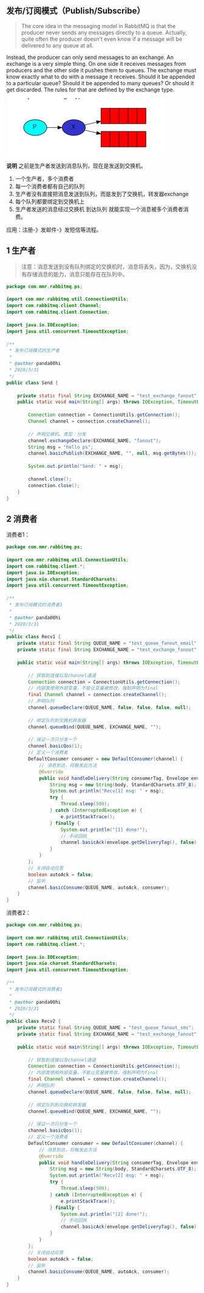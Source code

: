## 发布/订阅模式（Publish/Subscribe）

> The core idea in the messaging model in RabbitMQ is that the producer never sends any messages directly to a queue. Actually, quite often the producer doesn't even know if a message will be delivered to any queue at all.

Instead, the producer can only send messages to an exchange. An exchange is a very simple thing. On one side it receives messages from producers and the other side it pushes them to queues. The exchange must know exactly what to do with a message it receives. Should it be appended to a particular queue? Should it be appended to many queues? Or should it get discarded. The rules for that are defined by the exchange type.

![img](./images/5发布订阅模型.png)

**说明**
之前是生产者发送到消息队列，现在是发送到交换机。

1. 一个生产者，多个消费者
2. 每一个消费者都有自己的队列
3. 生产者没有直接把消息发送到队列，而是发到了交换机，转发器exchange
4. 每个队列都要绑定到交换机上
5. 生产者发送的消息经过交换机 到达队列 就能实现一个消息被多个消费者消费。

应用：注册-》发邮件-》发短信等流程。

## 1 生产者

> 注意：消息发送到没有队列绑定的交换机时，消息将丢失，因为，交换机没有存储消息的能力，消息只能存在在队列中。

``` JAVA
package com.mmr.rabbitmq.ps;

import com.mmr.rabbitmq.util.ConnectionUtils;
import com.rabbitmq.client.Channel;
import com.rabbitmq.client.Connection;

import java.io.IOException;
import java.util.concurrent.TimeoutException;

/**
 * 发布订阅模式的生产者
 *
 * @author panda00hi
 * 2020/3/31
 */
public class Send {

    private static final String EXCHANGE_NAME = "test_exchange_fanout";
    public static void main(String[] args) throws IOException, TimeoutException {
        
        Connection connection = ConnectionUtils.getConnection();
        Channel channel = connection.createChannel();

        // 声明交换机。类型：分发
        channel.exchangeDeclare(EXCHANGE_NAME, "fanout");
        String msg = "hello ps";
        channel.basicPublish(EXCHANGE_NAME, "", null, msg.getBytes());

        System.out.println("Send: " + msg);

        channel.close();
        connection.close();
    }
}
```

## 2 消费者

消费者1：

``` JAVA
package com.mmr.rabbitmq.ps;

import com.mmr.rabbitmq.util.ConnectionUtils;
import com.rabbitmq.client.*;
import java.io.IOException;
import java.nio.charset.StandardCharsets;
import java.util.concurrent.TimeoutException;

/**
 * 发布订阅模式的消费者1
 *
 * @author panda00hi
 * 2020/3/31
 */
public class Recv1 {
    private static final String QUEUE_NAME = "test_queue_fanout_email";
    private static final String EXCHANGE_NAME = "test_exchange_fanout";

    public static void main(String[] args) throws IOException, TimeoutException {

        // 获取到连接以及channel通道
        Connection connection = ConnectionUtils.getConnection();
        // 内部类使用外部变量，不能让变量被修改，强制声明为final
        final Channel channel = connection.createChannel();
        // 声明队列
        channel.queueDeclare(QUEUE_NAME, false, false, false, null);

        // 绑定队列到交换机转发器
        channel.queueBind(QUEUE_NAME, EXCHANGE_NAME, "");

        // 保证一次只分发一个
        channel.basicQos(1);
        // 定义一个消费者
        DefaultConsumer consumer = new DefaultConsumer(channel) {
            // 消息到达，将触发此方法
            @Override
            public void handleDelivery(String consumerTag, Envelope envelope, AMQP.BasicProperties properties, byte[] body) throws IOException {
                String msg = new String(body, StandardCharsets.UTF_8);
                System.out.println("Recv[1] msg: " + msg);
                try {
                    Thread.sleep(500);
                } catch (InterruptedException e) {
                    e.printStackTrace();
                } finally {
                    System.out.println("[1] done!");
                    // 手动回执
                    channel.basicAck(envelope.getDeliveryTag(), false);
                }
            }
        };
        // 关闭自动应答
        boolean autoAck = false;
        // 监听
        channel.basicConsume(QUEUE_NAME, autoAck, consumer);
    }
}
```

消费者2：

``` JAVA
package com.mmr.rabbitmq.ps;

import com.mmr.rabbitmq.util.ConnectionUtils;
import com.rabbitmq.client.*;

import java.io.IOException;
import java.nio.charset.StandardCharsets;
import java.util.concurrent.TimeoutException;

/**
 * 发布订阅模式的消费者1
 *
 * @author panda00hi
 * 2020/3/31
 */
public class Recv2 {
    private static final String QUEUE_NAME = "test_queue_fanout_sms";
    private static final String EXCHANGE_NAME = "test_exchange_fanout";

    public static void main(String[] args) throws IOException, TimeoutException {

        // 获取到连接以及channel通道
        Connection connection = ConnectionUtils.getConnection();
        // 内部类使用外部变量，不能让变量被修改，强制声明为final
        final Channel channel = connection.createChannel();
        // 声明队列
        channel.queueDeclare(QUEUE_NAME, false, false, false, null);

        // 绑定队列到交换机转发器
        channel.queueBind(QUEUE_NAME, EXCHANGE_NAME, "");

        // 保证一次只分发一个
        channel.basicQos(1);
        // 定义一个消费者
        DefaultConsumer consumer = new DefaultConsumer(channel) {
            // 消息到达，将触发此方法
            @Override
            public void handleDelivery(String consumerTag, Envelope envelope, AMQP.BasicProperties properties, byte[] body) throws IOException {
                String msg = new String(body, StandardCharsets.UTF_8);
                System.out.println("Recv[2] msg: " + msg);
                try {
                    Thread.sleep(500);
                } catch (InterruptedException e) {
                    e.printStackTrace();
                } finally {
                    System.out.println("[2] done!");
                    // 手动回执
                    channel.basicAck(envelope.getDeliveryTag(), false);
                }
            }
        };
        // 关闭自动应答
        boolean autoAck = false;
        // 监听
        channel.basicConsume(QUEUE_NAME, autoAck, consumer);
    }
}
```

